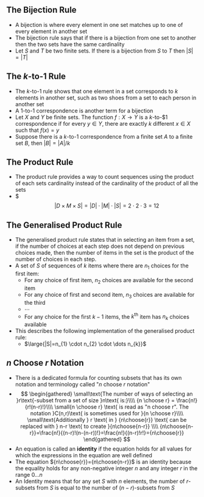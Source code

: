 ## The Bijection Rule
- A bijection is where every element in one set matches up to one of every element in another set
- The bijection rule says that if there is a bijection from one set to another then the two sets have the same cardinality
- Let $S$ and $T$ be two finite sets. If there is a bijection from $S$ to $T$ then $|S|=|T|$
## The $k$-to-$1$ Rule
- The $k$-to-$1$ rule shows that one element in a set corresponds to $k$ elements in another set, such as two shoes from a set to each person in another set
- A $1$-to-$1$ correspondence is another term for a bijection
- Let $X$ and $Y$ be finite sets. The function $f:X\rightarrow{Y}$ is a $k$-to-$1 correspondence if for every $y\in{Y}$, there are exactly $k$ different $x\in{X}$ such that $f(x)=y$
- Suppose there is a $k$-to-$1$ correspondence from a finite set $A$ to a finite set $B$, then $|B|=|A|/{k}$
## The Product Rule
- The product rule provides a way to count sequences using the product of each sets cardinality instead of the cardinality of the product of all the sets
- $$$|D\times M \times S|=|D|\cdot |M|\cdot |S|=2\cdot 2\cdot 3=12$$
## The Generalised Product Rule
- The generalised product rule states that in selecting an item from a set, if the number of choices at each step does not depend on previous choices made, then the number of items in the set is the product of the number of choices in each step.
- A set of $S$ of sequences of $k$ items where there are $n_1$ choices for the first item: 
	- For any choice of first item, $n_2$ choices are available for the second item
	- For any choice of first and second item, $n_3$ choices are available for the third
	- $\dotsb$
	- For any choice for the first $k-1$ items,  the $k^\text{th}$ item has $n_k$ choices available
- This describes the following implementation of the generalised product rule:
	- $\large{|S|=n_{1} \cdot n_{2} \cdot \dots n_{k}}$
## $n$ Choose $r$ Notation
- There is a dedicated formula for counting subsets that has its own notation and terminology called "$n$ choose $r$ notation"
- $$
\begin{gathered}
\small\text{The number of ways of selecting an }r\text{-subset from a set of size }n\text{ is:}\\\\
{n \choose r} =  \frac{n!}{r!(n-r)!}\\\\
\small{n \choose r} \text{ is read as "n choose r". The notation }C(n,r)\text{ is sometimes used for }{n \choose r}\\\\
\small\text{Additionally } r \text{ in } {n\choose{r}} \text{ can be replaced with } n-r \text{ to create }{n\choose{n-r}} \\\\
{n\choose{n-r}}=\frac{n!}{(n-r)!(n-(n-r))!}=\frac{n!}{(n-r)!r!}={n\choose{r}}
\end{gathered}
$$
- An equation is called an **identity** if the equation holds for all values for which the expressions in the equation are well defined
- The equation ${n\choose{r}}={n\choose{n-r}}$ is an identity because the equality holds for any non-negative integer $n$ and any integer $r$ in the range $0\dots{n}$ 
- An Identity means that for any set $S$ with $n$ elements, the number of $r$-subsets from $S$ is equal to the number of $(n-r)$-subsets from $S$
